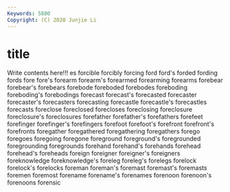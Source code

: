 ```yaml
---
Keywords: 5800
Copyright: (C) 2020 Junjie Li
---
```


# title

Write contents here!!!
es 
forcible 
forcibly 
forcing
ford 
ford's 
forded 
fording 
fords 
fore 
fore's 
forearm 
forearm's 
forearmed
forearming 
forearms 
forebear 
forebear's 
forebears 
forebode 
foreboded 
forebodes 
foreboding 
foreboding's
forebodings 
forecast 
forecast's 
forecasted 
forecaster 
forecaster's 
forecasters 
forecasting 
forecastle 
forecastle's
forecastles 
forecasts 
foreclose 
foreclosed 
forecloses 
foreclosing 
foreclosure 
foreclosure's 
foreclosures 
forefather
forefather's 
forefathers 
forefeet 
forefinger 
forefinger's 
forefingers 
forefoot 
forefoot's 
forefront 
forefront's
forefronts 
foregather 
foregathered 
foregathering 
foregathers 
forego 
foregoes 
foregoing 
foregone 
foreground
foreground's 
foregrounded 
foregrounding 
foregrounds 
forehand 
forehand's 
forehands 
forehead 
forehead's 
foreheads
foreign 
foreigner 
foreigner's 
foreigners 
foreknowledge 
foreknowledge's 
foreleg 
foreleg's 
forelegs 
forelock
forelock's 
forelocks 
foreman 
foreman's 
foremast 
foremast's 
foremasts 
foremen 
foremost 
forename
forename's 
forenames 
forenoon 
forenoon's 
forenoons 
forensic 

